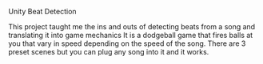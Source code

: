 Unity Beat Detection

This project taught me the ins and outs of detecting beats from a song and translating it into game mechanics
It is a dodgeball game that fires balls at you that vary in speed depending on the speed of the song. There are 3 preset scenes but you can plug any song into it and it works.